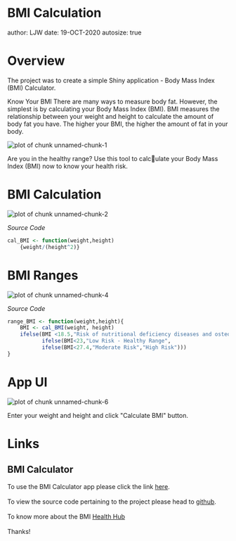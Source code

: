 BMI Calculation
========================================================
author: LJW
date: 19-OCT-2020
autosize: true


Overview
========================================================

The project was to create a simple Shiny application -  Body Mass Index (BMI) Calculator.

Know Your BMI
There are many ways to measure body fat. However, the simplest is by calculating your Body Mass Index (BMI). BMI measures the relationship between your weight and height to calculate the amount of body fat you have. The higher your BMI, the higher the amount of fat in your body.

![plot of chunk unnamed-chunk-1](./image01.gif)

Are you in the healthy range? Use this tool to calculate your Body Mass Index (BMI) now to know your health risk.


BMI Calculation
========================================================

![plot of chunk unnamed-chunk-2](./calculate_your_bmi.jpg)

*Source Code*

```r
cal_BMI <- function(weight,height) 
    {weight/(height^2)}
```

BMI Ranges
========================================================

![plot of chunk unnamed-chunk-4](./bmi_ranges.jpg)

*Source Code*

```r
range_BMI <- function(weight,height){
    BMI <- cal_BMI(weight, height)
    ifelse(BMI <18.5,"Risk of nutritional deficiency diseases and osteoporosis",
           ifelse(BMI<23,"Low Risk - Healthy Range",
           ifelse(BMI<27.4,"Moderate Risk","High Risk")))
}
```


App UI
========================================================
![plot of chunk unnamed-chunk-6](./UI.jpg)

Enter your weight and height and click "Calculate BMI" button.


Links
========================================================

## BMI Calculator
To use the BMI Calculator app please click the link 
<a href=https://jwlee1304.shinyapps.io/CalculateBMI/>here</a>.
<br>
<br>
To view the source code pertaining to the project please head to 
<a href='https://github.com/jwlee1304/Course-Project-Shiny-Application-and-Reproducible-Pitch'>github</a>.
<br>
<br>
To know more about the BMI [Health Hub](https://www.healthhub.sg/live-healthy/410/Healthy%20Weight)
<br>
<br>
Thanks!
